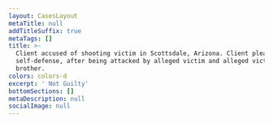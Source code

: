 ```yaml
---
layout: CasesLayout
metaTitle: null
addTitleSuffix: true
metaTags: []
title: >-
  Client accused of shooting victim in Scottsdale, Arizona. Client plead
  self-defense, after being attacked by alleged victim and alleged victim’s
  brother.
colors: colors-d
excerpt: ' Not Guilty'
bottomSections: []
metaDescription: null
socialImage: null
---
```

